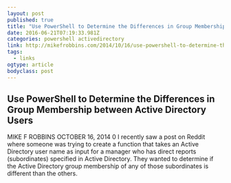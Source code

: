 ```yaml
---
layout: post 
published: true 
title: "Use PowerShell to Determine the Differences in Group Membership between Active Directory Users – Mike F Robbins" 
date: 2016-06-21T07:19:33.981Z
categories: powershell activedirectory
link: http://mikefrobbins.com/2014/10/16/use-powershell-to-determine-the-differences-in-group-membership-between-active-directory-users/ 
tags:
  - links
ogtype: article 
bodyclass: post 
---
```


## Use PowerShell to Determine the Differences in Group Membership between Active Directory Users

MIKE F ROBBINS OCTOBER 16, 2014 0
I recently saw a post on Reddit where someone was trying to create a function that takes an Active Directory user name as input for a manager who has direct reports (subordinates) specified in Active Directory. They wanted to determine if the Active Directory group membership of any of those subordinates is different than the others.